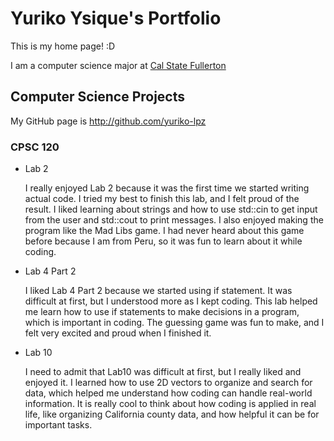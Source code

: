 
# Yuriko Ysique's Portfolio

This is my home page! :D

I am a computer science major at [Cal State Fullerton](http://www.fullerton.edu/)

## Computer Science Projects

My GitHub page is http://github.com/yuriko-lpz

### CPSC 120
* Lab 2

    I really enjoyed Lab 2 because it was the first time we started writing actual code. I tried my best to finish this lab, and I felt proud of the result. I liked learning about strings and how to use std::cin to get input from the user and std::cout to print messages. I also enjoyed making the program like the Mad Libs game. I had never heard about this game before because I am from Peru, so it was fun to learn about it while coding. 

* Lab 4 Part 2

    I liked Lab 4 Part 2 because we started using if statement. It was difficult at first, but I understood more as I kept coding. This lab helped me learn how to use if statements to make decisions in a program, which is important in coding. The guessing game was fun to make, and I felt very excited and proud when I finished it.


* Lab 10

    I need to admit that Lab10 was difficult at first, but I really liked and enjoyed it. I learned how to use 2D vectors to organize and search for data, which helped me understand how coding can handle real-world information. It is really cool to think about how coding is applied in real life, like organizing California county data, and how helpful it can be for important tasks.
